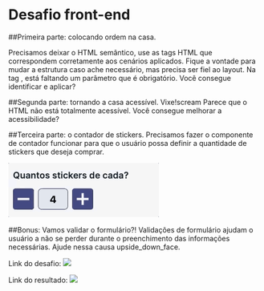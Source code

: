 # Desafio front-end

##Primeira parte: colocando ordem na casa.

Precisamos deixar o HTML semântico, use as tags HTML que correspondem corretamente aos cenários aplicados.
Fique a vontade para mudar a estrutura caso ache necessário, mas precisa ser fiel ao layout.
Na tag <html>, está faltando um parâmetro que é obrigatório. Você consegue identificar e aplicar?

##Segunda parte: tornando a casa acessível.
Vixe!scream Parece que o HTML não está totalmente acessível. Você consegue melhorar a acessibilidade?

##Terceira parte: o contador de stickers.
Precisamos fazer o componente de contador funcionar para que o usuário possa definir a quantidade de stickers que deseja comprar.

![](contador.gif)

##Bonus: Vamos validar o formulário?!
Validações de formulário ajudam o usuário a não se perder durante o preenchimento das informações necessárias. Ajude nessa causa upside_down_face.

Link do desafio: ![](https://github.com/marciano-netpoint/Teste-Front-end)

Link do resultado: ![](https://codesandbox.io/s/front-end-pph4t)

